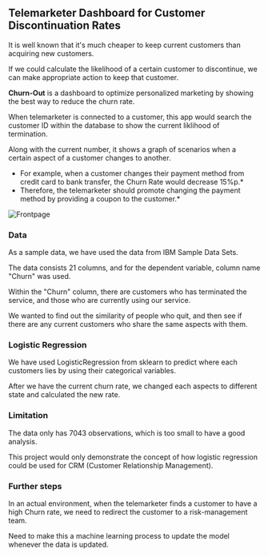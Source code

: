 ## Telemarketer Dashboard for Customer Discontinuation Rates

It is well known that it's much cheaper to keep current customers than acquiring new customers.

If we could calculate the likelihood of a certain customer to discontinue, we can make appropriate action to keep that customer.

**Churn-Out** is a dashboard to optimize personalized marketing by showing the best way to reduce the churn rate.

When telemarketer is connected to a customer, this app would search the customer ID within the database to show the current liklihood of termination.

Along with the current number, it shows a graph of scenarios when a certain aspect of a customer changes to another.

* For example, when a customer changes their payment method from credit card to bank transfer, the Churn Rate would decrease 15%p.*
* Therefore, the telemarketer should promote changing the payment method by providing a coupon to the customer.*

![Frontpage](/images/Frontpage.jpeg)

### Data

As a sample data, we have used the data from IBM Sample Data Sets.

The data consists 21 columns, and for the dependent variable, column name "Churn" was used.

Within the "Churn" column, there are customers who has terminated the service, and those who are currently using our service.

We wanted to find out the similarity of people who quit, and then see if there are any current customers who share the same aspects with them.

### Logistic Regression

We have used LogisticRegression from sklearn to predict where each customers lies by using their categorical variables.

After we have the current churn rate, we changed each aspects to different state and calculated the new rate.

### Limitation

The data only has 7043 observations, which is too small to have a good analysis.

This project would only demonstrate the concept of how logistic regression could be used for CRM (Customer Relationship Management).

### Further steps

In an actual environment, when the telemarketer finds a customer to have a high Churn rate, we need to redirect the customer to a risk-management team.

Need to make this a machine learning process to update the model whenever the data is updated.
